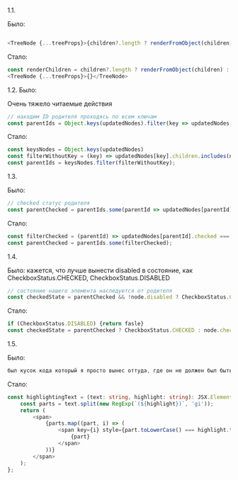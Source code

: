 
1.1. 

Было: 
```typescript

<TreeNode {...treeProps}>{children?.length ? renderFromObject(children) : null}</TreeNode>
```

Стало: 
```typescript
const renderChildren = children?.length ? renderFromObject(children) : null
<TreeNode {...treeProps}>{}</TreeNode>

```

1.2. 
Было: 

Очень тяжело читаемые действия
```typescript
// находим ID родителя проходясь по всем ключам
const parentIds = Object.keys(updatedNodes).filter(key => updatedNodes[key].children.includes(node.id)); 
```

Стало: 
```typescript
const keysNodes = Object.keys(updatedNodes)
const filterWithoutKey = (key) => updatedNodes[key].children.includes(node.id)
const parentIds = keysNodes.filter(filterWithoutKey); 
```

1.3. 

Было: 
```typescript
// checked статус родителя
const parentChecked = parentIds.some(parentId => updatedNodes[parentId].checked === CheckboxStatus.CHECKED); 
```

Стало: 
```typescript
const filterChecked = (parentId) => updatedNodes[parentId].checked === CheckboxStatus.CHECKED
const parentChecked = parentIds.some(filterChecked);

```

1.4. 

Было: кажется, что лучше вынести disabled в состояние, как  CheckboxStatus.CHECKED, CheckboxStatus.DISABLED
```typescript
// состояние нашего элемента наследуется от родителя
const checkedState = parentChecked && !node.disabled ? CheckboxStatus.CHECKED : node.checked; 
```

Стало: 
```typescript
if (CheckboxStatus.DISABLED) {return fasle}
const checkedState = parentChecked ? CheckboxStatus.CHECKED : node.checked; 
```

1.5. 


Было: 
```typescript
был кусок кода который я просто вынес оттуда, где он не должен был быть
```

Стало: 
```typescript
const highlightingText = (text: string, highlight: string): JSX.Element => {
	const parts = text.split(new RegExp(`(${highlight})`, 'gi'));
	return (
		<span>
			{parts.map((part, i) => (
				<span key={i} style={part.toLowerCase() === highlight.toLowerCase() ? { fontWeight: 'bold' } : {}}>
					{part}
				</span>
			))}
		</span>
	);
};

```